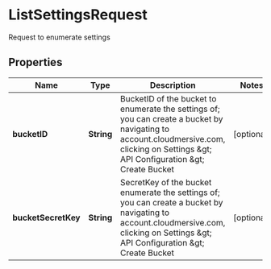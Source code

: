 

# ListSettingsRequest

Request to enumerate settings

## Properties

| Name | Type | Description | Notes |
|------------ | ------------- | ------------- | -------------|
|**bucketID** | **String** | BucketID of the bucket to enumerate the settings of; you can create a bucket by navigating to account.cloudmersive.com, clicking on Settings &amp;gt; API Configuration &amp;gt; Create Bucket |  [optional] |
|**bucketSecretKey** | **String** | SecretKey of the bucket enumerate the settings of; you can create a bucket by navigating to account.cloudmersive.com, clicking on Settings &amp;gt; API Configuration &amp;gt; Create Bucket |  [optional] |



